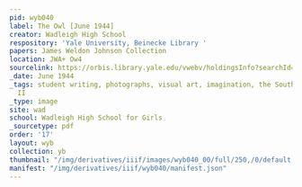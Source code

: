```yaml
---
pid: wyb040
label: The Owl [June 1944]
creator: Wadleigh High School
respository: 'Yale University, Beinecke Library '
papers: James Weldon Johnson Collection
location: JWA+ Ow4
sourcelink: https://orbis.library.yale.edu/vwebv/holdingsInfo?searchId=1185&recCount=50&recPointer=0&bibId=3625521
_date: June 1944
_tags: student writing, photographs, visual art, imagination, the South, World War
  II
_type: image
site: wad
school: Wadleigh High School for Girls
_sourcetype: pdf
order: '17'
layout: wyb
collection: yb
thumbnail: "/img/derivatives/iiif/images/wyb040_00/full/250,/0/default.jpg"
manifest: "/img/derivatives/iiif/wyb040/manifest.json"
---
```

